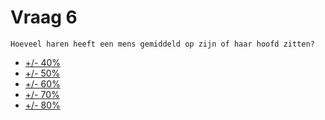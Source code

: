 # Vraag 6

```
Hoeveel haren heeft een mens gemiddeld op zijn of haar hoofd zitten?
```

* [+/- 40%](1.html)
* [+/- 50%](1.html)
* [+/- 60%](7.html)
* [+/- 70%](1.html)
* [+/- 80%](1.html)

 
